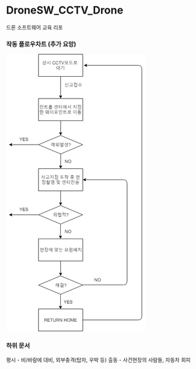 # DroneSW_CCTV_Drone
드론 소프트웨어 교육 리포

### 작동 플로우차트 (추가 요망)

![Process Chart](/Misc/DroneActionProcess.png)

### 하위 문서
평시 - 비/바람에 대비, 외부충격(탑차, 우박 등)
출동 - 사건현장의 사람들, 자동차 회피
